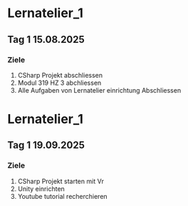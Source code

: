 # Lernatelier_1
## Tag 1 15.08.2025
### Ziele
1. CSharp Projekt abschliessen
2. Modul 319 HZ 3 abchliessen
3. Alle Aufgaben von Lernatelier einrichtung Abschliessen


# Lernatelier_1
## Tag 1 19.09.2025
### Ziele
1. CSharp Projekt starten mit Vr
2. Unity einrichten 
3. Youtube tutorial recherchieren


